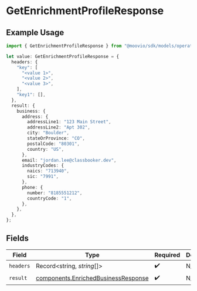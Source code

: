 # GetEnrichmentProfileResponse

## Example Usage

```typescript
import { GetEnrichmentProfileResponse } from "@moovio/sdk/models/operations";

let value: GetEnrichmentProfileResponse = {
  headers: {
    "key": [
      "<value 1>",
      "<value 2>",
      "<value 3>",
    ],
    "key1": [],
  },
  result: {
    business: {
      address: {
        addressLine1: "123 Main Street",
        addressLine2: "Apt 302",
        city: "Boulder",
        stateOrProvince: "CO",
        postalCode: "80301",
        country: "US",
      },
      email: "jordan.lee@classbooker.dev",
      industryCodes: {
        naics: "713940",
        sic: "7991",
      },
      phone: {
        number: "8185551212",
        countryCode: "1",
      },
    },
  },
};
```

## Fields

| Field                                                                                      | Type                                                                                       | Required                                                                                   | Description                                                                                |
| ------------------------------------------------------------------------------------------ | ------------------------------------------------------------------------------------------ | ------------------------------------------------------------------------------------------ | ------------------------------------------------------------------------------------------ |
| `headers`                                                                                  | Record<string, *string*[]>                                                                 | :heavy_check_mark:                                                                         | N/A                                                                                        |
| `result`                                                                                   | [components.EnrichedBusinessResponse](../../models/components/enrichedbusinessresponse.md) | :heavy_check_mark:                                                                         | N/A                                                                                        |